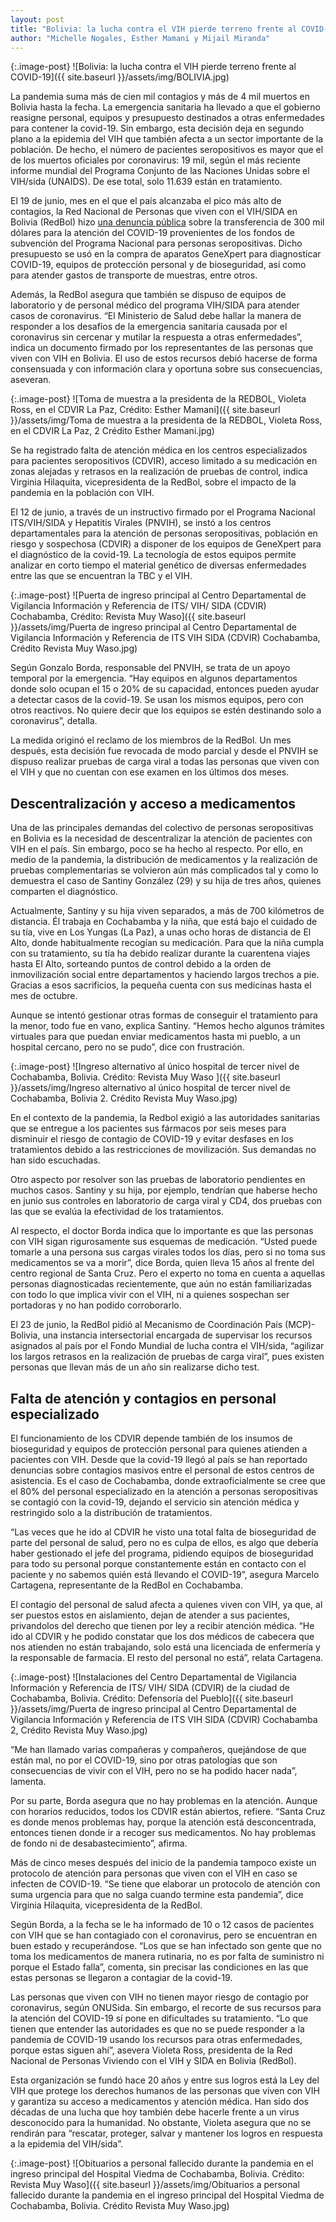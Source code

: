 ```yaml
---
layout: post
title: "Bolivia: la lucha contra el VIH pierde terreno frente al COVID-19"
author: "Michelle Nogales, Esther Mamani y Mijail Miranda"
---
```

{:.image-post}
![Bolivia: la lucha contra el VIH pierde terreno frente al COVID-19]({{ site.baseurl }}/assets/img/BOLIVIA.jpg)

La pandemia suma más de cien mil contagios y más de 4 mil muertos en Bolivia hasta la fecha. La emergencia sanitaria ha llevado a que el gobierno reasigne personal, equipos y presupuesto destinados a otras enfermedades para contener la covid-19. Sin embargo, esta decisión deja en segundo plano a la epidemia del VIH que también afecta a un sector importante de la población. De hecho, el número de pacientes seropositivos es mayor que el de los muertos oficiales por coronavirus: 19 mil, según el más reciente informe mundial del Programa Conjunto de las Naciones Unidas sobre el VIH/sida (UNAIDS). De ese total, solo 11.639 están en tratamiento. 

El 19 de junio, mes en el que el país alcanzaba el pico más alto de contagios, la Red Nacional de Personas que viven con el VIH/SIDA en Bolivia (RedBol) hizo [una denuncia pública](https://www.facebook.com/permalink.php?story_fbid=1444591062410518&id=711093285760303) sobre la transferencia de 300 mil dólares para la atención del COVID-19 provenientes de los fondos de subvención del Programa Nacional para personas seropositivas. Dicho presupuesto se usó en la compra de aparatos GeneXpert para diagnosticar COVID-19, equipos de protección personal y de bioseguridad, así como para atender gastos de transporte de muestras, entre otros. 

Además, la RedBol asegura que también se dispuso de equipos de laboratorio y de personal médico del programa VIH/SIDA para atender casos de coronavirus. “El Ministerio de Salud debe hallar la manera de responder a los desafíos de la emergencia sanitaria causada por el coronavirus sin cercenar y mutilar la respuesta a otras enfermedades”, indica un documento firmado por los representantes de las personas que viven con VIH en Bolivia. El uso de estos recursos debió hacerse de forma consensuada y con información clara y oportuna sobre sus consecuencias, aseveran.   

{:.image-post}
![Toma de muestra a la presidenta de la REDBOL, Violeta Ross, en el CDVIR La Paz, Crédito: Esther Mamani]({{ site.baseurl }}/assets/img/Toma de muestra a la presidenta de la REDBOL, Violeta Ross, en el CDVIR La Paz, 2 Crédito Esther Mamani.jpg)

Se ha registrado falta de atención médica en los centros especializados para pacientes seropositivos (CDVIR), acceso limitado a su medicación en zonas alejadas y retrasos en la realización de pruebas de control, indica Virginia Hilaquita, vicepresidenta de la RedBol, sobre el impacto de la pandemia en la población con VIH.

El 12 de junio, a través de un instructivo firmado por el Programa Nacional ITS/VIH/SIDA y Hepatitis Virales (PNVIH), se instó a los centros departamentales para la atención de personas seropositivas, población en riesgo y sospechosa (CDVIR) a disponer de los equipos de GeneXpert para el diagnóstico de la covid-19. La tecnología de estos equipos permite analizar en corto tiempo el material genético de diversas enfermedades entre las que se encuentran la TBC y el VIH. 

{:.image-post}
![Puerta de ingreso principal al Centro Departamental de Vigilancia Información y
Referencia de ITS/ VIH/ SIDA (CDVIR) Cochabamba, Crédito: Revista Muy Waso]({{ site.baseurl }}/assets/img/Puerta de ingreso principal al Centro Departamental de Vigilancia Información y Referencia de ITS VIH SIDA (CDVIR) Cochabamba, Crédito Revista Muy Waso.jpg)

Según Gonzalo Borda, responsable del PNVIH, se trata de un apoyo temporal por la emergencia. “Hay equipos en algunos departamentos donde solo ocupan el 15 o 20% de su capacidad, entonces pueden ayudar a detectar casos de la covid-19. Se usan los mismos equipos, pero con otros reactivos. No quiere decir que los equipos se estén destinando solo a coronavirus”, detalla.  

La medida originó el reclamo de los miembros de la RedBol. Un mes después, esta decisión fue revocada de modo parcial y desde el PNVIH se dispuso realizar pruebas de carga viral a todas las personas que viven con el VIH y que no cuentan con ese examen en los últimos dos meses.  


## Descentralización y acceso a medicamentos
Una de las principales demandas del colectivo de personas seropositivas en Bolivia es la necesidad de descentralizar la atención de pacientes con VIH en el país. Sin embargo, poco se ha hecho al respecto. Por ello, en medio de la pandemia, la distribución de medicamentos y la realización de pruebas complementarias se volvieron aún más complicados tal y como lo demuestra el caso de Santiny González (29) y su hija de tres años, quienes comparten el diagnóstico. 

Actualmente, Santiny y su hija viven separados, a más de 700 kilómetros de distancia. Él trabaja en Cochabamba y la niña, que está bajo el cuidado de su tía, vive en Los Yungas (La Paz), a unas ocho horas de distancia de El Alto, donde habitualmente recogían su medicación. Para que la niña cumpla con su tratamiento, su tía ha debido realizar durante la cuarentena viajes hasta El Alto, sorteando puntos de control debido a la orden de inmovilización social entre departamentos y haciendo largos trechos a pie. Gracias a esos sacrificios, la pequeña cuenta con sus medicinas hasta el mes de octubre. 

Aunque se intentó gestionar otras formas de conseguir el tratamiento para la menor, todo fue en vano, explica Santiny. “Hemos hecho algunos trámites virtuales para que puedan enviar medicamentos hasta mi pueblo, a un hospital cercano, pero no se pudo”, dice con frustración. 

{:.image-post}
![Ingreso alternativo al único hospital de tercer nivel de Cochabamba, Bolivia.  Crédito: Revista Muy Waso ]({{ site.baseurl }}/assets/img/Ingreso alternativo al único hospital de tercer nivel de Cochabamba, Bolivia 2.  Crédito Revista Muy Waso.jpg)

En el contexto de la pandemia, la Redbol exigió a las autoridades sanitarias que se entregue a los pacientes sus fármacos por seis meses para disminuir el riesgo de contagio de COVID-19 y evitar desfases en los tratamientos debido a las restricciones de movilización. Sus demandas no han sido escuchadas.

Otro aspecto por resolver son las pruebas de laboratorio pendientes en muchos casos. Santiny y su hija, por ejemplo, tendrían que haberse hecho en junio sus controles en laboratorio de carga viral y CD4, dos pruebas con las que se evalúa la efectividad de los tratamientos. 

Al respecto, el doctor Borda indica que lo importante es que las personas con VIH sigan rigurosamente sus esquemas de medicación. “Usted puede tomarle a una persona sus cargas virales todos los días, pero si no toma sus medicamentos se va a morir”, dice Borda, quien lleva 15 años al frente del centro regional de Santa Cruz. Pero el experto no toma en cuenta a aquellas personas diagnosticadas recientemente, que aún no están familiarizadas con todo lo que implica vivir con el VIH, ni a quienes sospechan ser portadoras y no han podido corroborarlo. 

El 23 de junio, la RedBol pidió al Mecanismo de Coordinación País (MCP)- Bolivia, una instancia intersectorial encargada de supervisar los recursos asignados al país por el Fondo Mundial de lucha contra el VIH/sida, “agilizar los largos retrasos en la realización de pruebas de carga viral”, pues existen personas que llevan más de un año sin realizarse dicho test.


## Falta de atención y contagios en personal especializado
El funcionamiento de los CDVIR depende también de los insumos de bioseguridad y equipos de protección personal para quienes atienden a pacientes con VIH. Desde que la covid-19 llegó al país se han reportado denuncias sobre contagios masivos entre el personal de estos centros de asistencia. Es el caso de Cochabamba, donde extraoficialmente se cree que el 80% del personal especializado en la atención a personas seropositivas se contagió con la covid-19, dejando el servicio sin atención médica y restringido solo a la distribución de tratamientos. 

“Las veces que he ido al CDVIR he visto una total falta de bioseguridad de parte del personal de salud, pero no es culpa de ellos, es algo que debería haber gestionado el jefe del programa, pidiendo equipos de bioseguridad para todo su personal porque constantemente están en contacto con el paciente y no sabemos quién está llevando el COVID-19”, asegura Marcelo Cartagena, representante de la RedBol en Cochabamba.

El contagio del personal de salud afecta a quienes viven con VIH, ya que, al ser puestos estos en aislamiento, dejan de atender a sus pacientes, privandolos del derecho que tienen por ley a recibir atención médica. “He ido al CDVIR y he podido constatar que los dos médicos de cabecera que nos atienden no están trabajando, solo está una licenciada de enfermería y la responsable de farmacia. El resto del personal no está”, relata Cartagena.

{:.image-post}
![Instalaciones del Centro Departamental de Vigilancia Información y Referencia de ITS/ VIH/ SIDA (CDVIR)  de la ciudad de Cochabamba, Bolivia.  Crédito: Defensoría del Pueblo]({{ site.baseurl }}/assets/img/Puerta de ingreso principal al Centro Departamental de Vigilancia Información y Referencia de ITS VIH SIDA (CDVIR) Cochabamba 2, Crédito Revista Muy Waso.jpg)


“Me han llamado varias compañeras y compañeros, quejándose de que están mal, no por el COVID-19, sino por otras patologías que son consecuencias de vivir con el VIH, pero no se ha podido hacer nada”, lamenta.

Por su parte, Borda asegura que no hay problemas en la atención. Aunque con horarios reducidos, todos los CDVIR están abiertos, refiere. “Santa Cruz es donde menos problemas hay, porque la atención está desconcentrada, entonces tienen donde ir a recoger sus medicamentos. No hay problemas de fondo ni de desabastecimiento”, afirma. 

Más de cinco meses después del inicio de la pandemia tampoco existe un protocolo de atención para personas que viven con el VIH en caso se infecten de COVID-19. “Se tiene que elaborar un protocolo de atención con suma urgencia para que no salga cuando termine esta pandemia”, dice Virginia Hilaquita, vicepresidenta de la RedBol.

Según Borda, a la fecha se le ha informado de 10 o 12 casos de pacientes con VIH que se han contagiado con el coronavirus, pero se encuentran en buen estado y recuperándose. “Los que se han infectado son gente que no toma los medicamentos de manera rutinaria, no es por falta de suministro ni porque el Estado falla”, comenta, sin precisar las condiciones en las que estas personas se llegaron a contagiar de la covid-19.

Las personas que viven con VIH no tienen mayor riesgo de contagio por coronavirus, según ONUSida. Sin embargo, el recorte de sus recursos para la atención del COVID-19 sí pone en dificultades su tratamiento. “Lo que tienen que entender las autoridades es que no se puede responder a la pandemia de COVID-19 usando los recursos para otras enfermedades, porque estas siguen ahí”, asevera Violeta Ross, presidenta de la Red Nacional de Personas Viviendo con el VIH y SIDA en Bolivia (RedBol). 

Esta organización se fundó hace 20 años y entre sus logros está la Ley del VIH que protege los derechos humanos de las personas que viven con VIH y garantiza su acceso a medicamentos y atención médica. Han sido dos décadas de una lucha que hoy también debe hacerle frente a un virus desconocido para la humanidad. No obstante, Violeta asegura que no se rendirán para “rescatar, proteger, salvar y mantener los logros en respuesta a la epidemia del VIH/sida”. 

{:.image-post}
![Obituarios a personal fallecido durante la pandemia en el ingreso principal del Hospital Viedma de Cochabamba, Bolivia.  Crédito: Revista Muy Waso]({{ site.baseurl }}/assets/img/Obituarios a personal fallecido durante la pandemia en el ingreso principal del Hospital Viedma de Cochabamba, Bolivia.  Crédito Revista Muy Waso.jpg)
